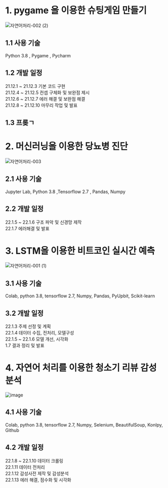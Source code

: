 # 1. pygame 을 이용한 슈팅게임 만들기

 ![자연어처리-002 (2)](https://user-images.githubusercontent.com/94778681/151274968-1c50579e-4348-4bac-b8d5-db2ae49a3dc2.jpg)

## 1.1 사용 기술 
 Python 3.8 , Pygame , Pycharm
 
## 1.2 개발 일정
21.12.1 ~ 21.12.3 기본 코드 구현  
21.12.4 ~ 21.12.5 컨셉 구체화 및 보완점 제시  
21.12.6 ~ 21.12.7 에러 해결 및 보완점 해결  
21.12.8 ~ 21.12.10 마무리 작업 및 발표

## 1.3 프롲ㄱ

# 2. 머신러닝을 이용한 당뇨병 진단
![자연어처리-003](https://user-images.githubusercontent.com/94778681/151276614-9073d572-2259-45a8-88db-a26c53483b6a.jpg)

## 2.1 사용 기술
Jupyter Lab, Python 3.8 ,Tensorflow 2.7 , Pandas, Numpy 
## 2.2 개발 일정
22.1.5 ~ 22.1.6 구조 파악 및 신경망 제작  
22.1.7 에러해결 및 발표

# 3. LSTM을 이용한 비트코인 실시간 예측
![자연어처리-001 (1)](https://user-images.githubusercontent.com/94778681/151271099-c755a3d4-9144-418f-8b4b-987bfebbb715.jpg)

## 3.1 사용 기술
Colab, python 3.8, tensorflow 2.7, Numpy, Pandas, PyUpbit, Scikit-learn
## 3.2 개발 일정
22.1.3 주제 선정 및 계획  
22.1.4 데이터 수집, 전처리, 모델구성  
22.1.5 ~ 22.1.6 모델 개선, 시각화  
1.7 결과 정리 및 발표  

# 4. 자연어 처리를 이용한 청소기 리뷰 감성분석
![image](https://user-images.githubusercontent.com/94778681/151272847-08bb7e55-8244-4206-8b8e-ffc303a193dc.png)

## 4.1 사용 기술
Colab, python 3.8, tensorflow 2.7, Numpy, Selenium, BeautifulSoup, Konlpy, Github

## 4.2 개발 일정
22.1.8 ~ 22.1.10 데이터 크롤링  
22.1.11 데이터 전처리  
22.1.12 감성사전 제작 및 감성분석  
22.1.13 에러 해결, 점수화 및 시각화  
